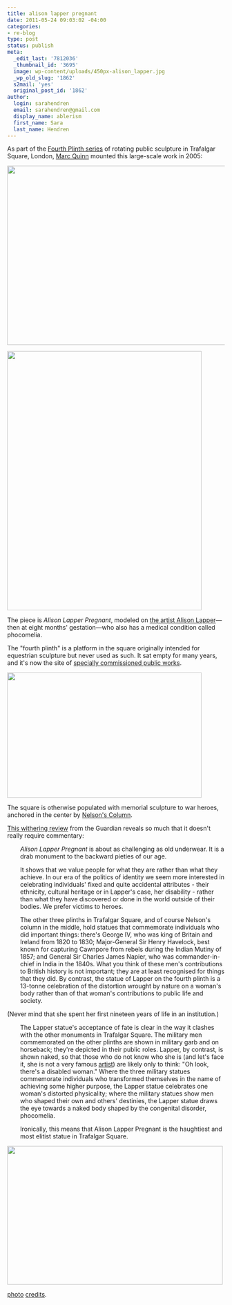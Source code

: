 ```yaml
---
title: alison lapper pregnant
date: 2011-05-24 09:03:02 -04:00
categories:
- re-blog
type: post
status: publish
meta:
  _edit_last: '7812036'
  _thumbnail_id: '3695'
  image: wp-content/uploads/450px-alison_lapper.jpg
  _wp_old_slug: '1862'
  s2mail: 'yes'
  original_post_id: '1862'
author:
  login: sarahendren
  email: sarahendren@gmail.com
  display_name: ablerism
  first_name: Sara
  last_name: Hendren
---
```


<p>As part of the <a href="http://www.london.gov.uk/trafalgarsquare/around/4th_plinth.jsp">Fourth Plinth series</a> of rotating public sculpture in Trafalgar Square, London, <a href="http://www.marcquinn.com/">Marc Quinn</a> mounted this large-scale work in 2005:</p>
<p><a href="http://ablersite.files.wordpress.com/2011/05/lapperstormysky.jpg"><img class="alignnone size-full wp-image-3692" title="lapperstormysky" src="{{ site.baseurl }}/uploads/lapperstormysky.jpg" alt="" width="594" height="415" /></a></p>
<p><a href="http://ablersite.files.wordpress.com/2011/05/450px-alison_lapper.jpg"><img class="alignnone size-full wp-image-3693" title="450px-alison_lapper" src="{{ site.baseurl }}/uploads/450px-alison_lapper.jpg" alt="" width="450" height="600" /></a></p>
<p>The piece is <em>Alison Lapper Pregnant</em>, modeled on <a href="http://www.alisonlapper.com/">the artist Alison Lapper</a>—then at eight months' gestation—who also has a medical condition called phocomelia.</p>
<p>The "fourth plinth" is a platform in the square originally intended for equestrian sculpture but never used as such. It sat empty for many years, and it's now the site of <a href="http://www.london.gov.uk/trafalgarsquare/around/4th_plinth.jsp">specially commissioned public works</a>.</p>
<p><a href="http://ablersite.files.wordpress.com/2011/05/lapper.jpg"><img class="alignnone size-full wp-image-3694" title="lapper" src="{{ site.baseurl }}/uploads/lapper.jpg" alt="" width="450" height="290" /></a></p>
<p>The square is otherwise populated with memorial sculpture to war heroes, anchored in the center by <a href="http://en.wikipedia.org/wiki/Nelson%27s_Column">Nelson's Column</a>.</p>
<p><a href="http://www.guardian.co.uk/commentisfree/2007/may/17/statueoflimitations">This withering review</a> from the Guardian reveals so much that it doesn't really require commentary:</p>
<p style="padding-left:30px;"><em>Alison Lapper Pregnant</em> is about as challenging as old underwear. It is a drab monument to the backward pieties of our age.</p>
<p style="padding-left:30px;">It shows that we value people for what they are rather than what they achieve. In our era of the politics of identity we seem more interested in celebrating individuals' fixed and quite accidental attributes - their ethnicity, cultural heritage or in Lapper's case, her disability - rather than what they have discovered or done in the world outside of their bodies. We prefer victims to heroes.</p>
<p style="padding-left:30px;">The other three plinths in Trafalgar Square, and of course Nelson's column in the middle, hold statues that commemorate individuals who did important things: there's George IV, who was king of Britain and Ireland from 1820 to 1830; Major-General Sir Henry Havelock, best known for capturing Cawnpore from rebels during the Indian Mutiny of 1857; and General Sir Charles James Napier, who was commander-in-chief in India in the 1840s. What you think of these men's contributions to British history is not important; they are at least recognised for things that they did. By contrast, the statue of Lapper on the fourth plinth is a 13-tonne celebration of the distortion wrought by nature on a woman's body rather than of that woman's contributions to public life and society.</p>
<p>(Never mind that she spent her first nineteen years of life in an institution.)</p>
<p style="padding-left:30px;">The Lapper statue's acceptance of fate is clear in the way it clashes with the other monuments in Trafalgar Square. The military men commemorated on the other plinths are shown in military garb and on horseback; they're depicted in their public roles. Lapper, by contrast, is shown naked, so that those who do not know who she is (and let's face it, she is not a very famous <a href="http://www.alisonlapper.com/">artist</a>) are likely only to think: "Oh look, there's a disabled woman." Where the three military statues commemorate individuals who transformed themselves in the name of achieving some higher purpose, the Lapper statue celebrates one woman's distorted physicality; where the military statues show men who shaped their own and others' destinies, the Lapper statue draws the eye towards a naked body shaped by the congenital disorder, phocomelia.</p>
<p style="padding-left:30px;">Ironically, this means that Alison Lapper Pregnant is the haughtiest and most elitist statue in Trafalgar Square.</p>
<p><a href="http://ablersite.files.wordpress.com/2011/05/marc-quinn_1355651i.jpg"><img class="alignnone size-full wp-image-3695" title="marc-quinn_1355651i" src="{{ site.baseurl }}/uploads/marc-quinn_1355651i.jpg" alt="" width="499" height="321" /></a></p>
<p><a href="http://www.guardian.co.uk/commentisfree/2007/may/17/statueoflimitations">photo</a> <a href="http://nicholasspyer.wordpress.com/page/20/?barblog=true">credits</a>.</p>
<p style="padding-left:30px;">
